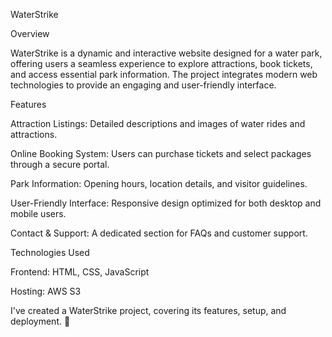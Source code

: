 WaterStrike

Overview

WaterStrike is a dynamic and interactive website designed for a water park, offering users a seamless experience to explore attractions, book tickets, and access essential park information. The project integrates modern web technologies to provide an engaging and user-friendly interface.

Features

Attraction Listings: Detailed descriptions and images of water rides and attractions.

Online Booking System: Users can purchase tickets and select packages through a secure portal.

Park Information: Opening hours, location details, and visitor guidelines.

User-Friendly Interface: Responsive design optimized for both desktop and mobile users.

Contact & Support: A dedicated section for FAQs and customer support.

Technologies Used

Frontend: HTML, CSS, JavaScript

Hosting: AWS S3



I've created a  WaterStrike project, covering its features, setup, and deployment. 🚀








